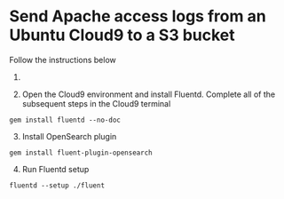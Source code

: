 # Send Apache access logs from an Ubuntu Cloud9 to a S3 bucket

Follow the instructions below

1.

2. Open the Cloud9 environment and install Fluentd. Complete all of the subsequent steps in the Cloud9 terminal

```gem install fluentd --no-doc```

3. Install OpenSearch plugin

```gem install fluent-plugin-opensearch```

4. Run Fluentd setup

```fluentd --setup ./fluent```



